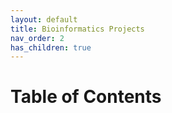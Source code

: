 ```yaml
---
layout: default
title: Bioinformatics Projects
nav_order: 2
has_children: true
---
```


# Table of Contents

